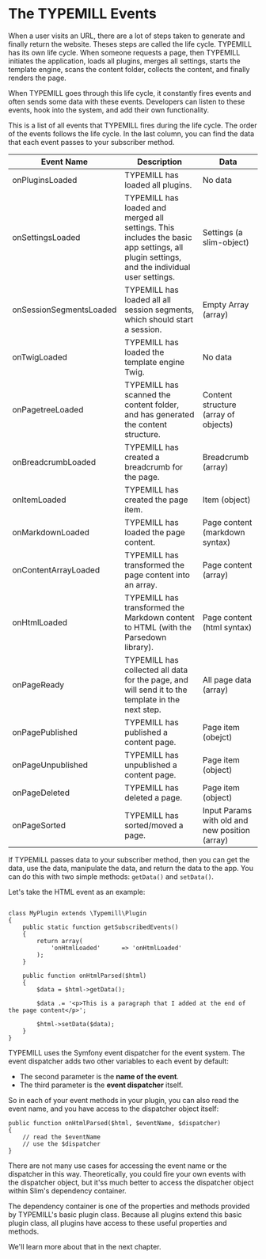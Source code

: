 # The TYPEMILL Events

When a user visits an URL, there are a lot of steps taken to generate and finally return the website. Theses steps are called the life cycle. TYPEMILL has its own life cycle. When someone requests a page, then TYPEMILL initiates the application, loads all plugins, merges all settings, starts the template engine, scans the content folder, collects the content, and finally renders the page.

When TYPEMILL goes through this life cycle, it constantly fires events and often sends some data with these events. Developers can listen to these events, hook into the system, and add their own functionality. 

This is a list of all events that TYPEMILL fires during the life cycle. The order of the events follows the life cycle. In the last column, you can find the data that each event passes to your subscriber method.

| Event Name           | Description                              | Data                                 |
| -------------------- | ---------------------------------------- | ------------------------------------ |
| onPluginsLoaded      | TYPEMILL has loaded all plugins.         | No data                              |
| onSettingsLoaded     | TYPEMILL has loaded and merged all settings. This includes the basic app settings, all plugin settings, and the individual user settings. | Settings (a slim-object)             |
| onSessionSegmentsLoaded      | TYPEMILL has loaded all all session segments, which should start a session.         | Empty Array (array) |
| onTwigLoaded         | TYPEMILL has loaded the template engine Twig. | No data                              |
| onPagetreeLoaded     | TYPEMILL has scanned the content folder, and has generated the content structure. | Content structure (array of objects) |
| onBreadcrumbLoaded   | TYPEMILL has created a breadcrumb for the page. | Breadcrumb (array)                   |
| onItemLoaded         | TYPEMILL has created the page item.      | Item (object)                        |
| onMarkdownLoaded     | TYPEMILL has loaded the page content.    | Page content (markdown syntax)       |
| onContentArrayLoaded | TYPEMILL has transformed the page content into an array. | Page content (array)                 |
| onHtmlLoaded         | TYPEMILL has transformed the Markdown content to HTML (with the Parsedown library). | Page content (html syntax)           |
| onPageReady          | TYPEMILL has collected all data for the page, and will send it to the template in the next step. | All page data (array)                |
| onPagePublished     | TYPEMILL has published a content page.    | Page item (obejct)       |
| onPageUnpublished     | TYPEMILL has unpublished a content page.    | Page item (object)       |
| onPageDeleted     | TYPEMILL has deleted a page.    | Page item (object)       |
| onPageSorted     | TYPEMILL has sorted/moved a page.    | Input Params with old and new position (array)       |


If TYPEMILL passes data to your subscriber method, then you can get the data, use the data, manipulate the data, and return the data to the app. You can do this with two simple methods: `getData()` and `setData()`.

Let's take the HTML event as an example:

````

class MyPlugin extends \Typemill\Plugin
{
    public static function getSubscribedEvents()
    {
		return array(
			'onHtmlLoaded' 		=> 'onHtmlLoaded'
		);
    }

	public function onHtmlParsed($html)
	{
		$data = $html->getData();

		$data .= '<p>This is a paragraph that I added at the end of the page content</p>';		

		$html->setData($data);
	}
}
````

TYPEMILL uses the Symfony event dispatcher for the event system. The event dispatcher adds two other variables to each event by default:

* The second parameter is the **name of the event**.
* The third parameter is the **event dispatcher** itself.

So in each of your event methods in your plugin, you can also read the event name, and you have access to the dispatcher object itself:

````
public function onHtmlParsed($html, $eventName, $dispatcher)
{
	// read the $eventName
	// use the $dispatcher
}
````

There are not many use cases for accessing the event name or the dispatcher in this way. Theoretically, you could fire your own events with the dispatcher object, but it'ss much better to access the dispatcher object within Slim's dependency container.

The dependency container is one of the properties and methods provided by TYPEMILL's basic plugin class. Because all plugins extend this basic plugin class, all plugins have access to these useful properties and methods.

We'll learn  more about that in the next chapter.